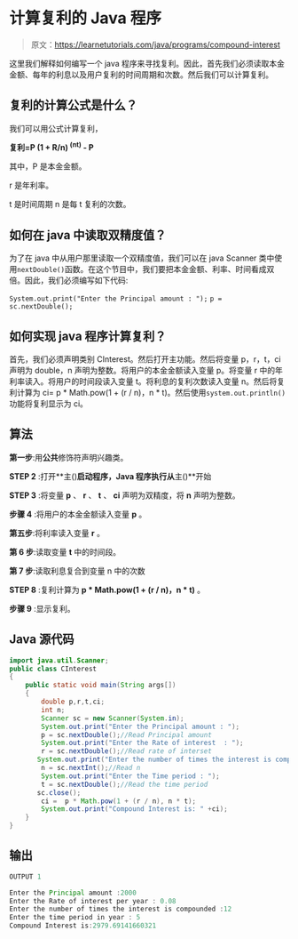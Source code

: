 # 计算复利的 Java 程序

> 原文：<https://learnetutorials.com/java/programs/compound-interest>

这里我们解释如何编写一个 java 程序来寻找复利。因此，首先我们必须读取本金金额、每年的利息以及用户复利的时间周期和次数。然后我们可以计算复利。

## 复利的计算公式是什么？

我们可以用公式计算复利，

**复利=P (1 + R/n) <sup>(nt)</sup> - P**

其中，P 是本金金额。

r 是年利率。

t 是时间周期 n 是每 t 复利的次数。

## 如何在 java 中读取双精度值？

为了在 java 中从用户那里读取一个双精度值，我们可以在 java Scanner 类中使用`nextDouble()`函数。在这个节目中，我们要把本金金额、利率、时间看成双倍。因此，我们必须编写如下代码:

`System.out.print("Enter the Principal amount : ");`
`p = sc.nextDouble();`

## 如何实现 java 程序计算复利？

首先，我们必须声明类别 CInterest。然后打开主功能。然后将变量 p，r，t，ci 声明为 double，n 声明为整数。将用户的本金金额读入变量 p。将变量 r 中的年利率读入。将用户的时间段读入变量 t。将利息的复利次数读入变量 n。然后将复利计算为 ci= p * Math.pow(1 + (r / n)，n * t)。然后使用`system.out.println()`功能将复利显示为 ci。

## 算法

**第一步**:用**公共**修饰符声明兴趣类。

**STEP 2** :打开**主()**启动程序，Java 程序执行从**主()**开始

**STEP 3** :将变量 **p** 、 **r** 、 **t** 、 **ci** 声明为双精度，将 **n** 声明为整数。

**步骤 4** :将用户的本金金额读入变量 **p** 。

**第五步**:将利率读入变量 **r** 。

**第 6 步**:读取变量 **t** 中的时间段。

**第 7 步**:读取利息复合到变量 n 中的次数

**STEP 8** :复利计算为 **p * Math.pow(1 + (r / n)，n * t)** 。

**步骤 9** :显示复利。

## Java 源代码

```java
import java.util.Scanner;
public class CInterest
{
    public static void main(String args[]) 
    {
        double p,r,t,ci;
        int n;
        Scanner sc = new Scanner(System.in);
        System.out.print("Enter the Principal amount : ");
        p = sc.nextDouble();//Read Principal amount
        System.out.print("Enter the Rate of interest  : ");
        r = sc.nextDouble();//Read rate of interset
       System.out.print("Enter the number of times the interest is compounded : ");
        n = sc.nextInt();//Read n
        System.out.print("Enter the Time period : ");
        t = sc.nextDouble();//Read the time period
       sc.close();
        ci =  p * Math.pow(1 + (r / n), n * t);
        System.out.print("Compound Interest is: " +ci);
    }
}

```

## 输出

```java
OUTPUT 1

Enter the Principal amount :2000
Enter the Rate of interest per year : 0.08
Enter the number of times the interest is compounded :12
Enter the time period in year : 5
Compound Interest is:2979.69141660321 
```